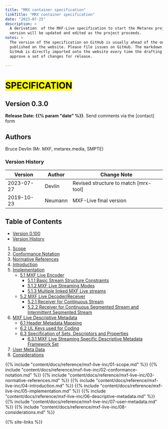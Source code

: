 ```yaml
---
title: "MRX container specification"
linkTitle: "MRX container specification"
date: "2023-07-25"
description: >
  A derivation  of the MXF-Live specification to start the Metarex project. This
  version will be updated and edited as the project proceeds.
notes: >
  The version of the specification on GitHub is usually ahead of the one
  published on the website. Please file issues on GitHub. The markdown from
  GitHub is directly imported onto the website every time the drafting team
  approve a set of changes for release.

---
```

<!-- markdownlint-disable MD025 -->

# <mark>SPECIFICATION</mark>

## Version 0.3.0

**Release Date: {{% param "date" %}}**. Send comments via the [contact] form

## Authors

Bruce Devlin (Mr. MXF, metarex.media, SMPTE)

<!-- markdownlint-disable MD051 (link fragment check) -->
<a id="version"></a>
<a id="version-history"></a>

### Version History

|  Version     |   Author  |  Change Note
|  ----------- | --------- | -------------------------------------------------
|  2023-07-27  | Devlin    | Revised structure to match [mrx-tool]
|  2019-10-23  | Neumann   | MXF-Live final version

## Table of Contents

* [Version 0.100](#version)
* [Version History](#version-history)

1. [Scope](#scope)
2. [Conformance Notation](#conformance-notation)
3. [Normative References](#normative-references)
4. [Introduction](#introduction)
5. [Implementation](#implementation)
   * [5.1 MXF Live Encoder](#5-1)
      * [5.1.1 Basic Stream Structure Constraints](#5-1-1)
      * [5.1.2 MXF Live Streaming Modes](#5-1-2)
      * [5.1.3 Multiple linked MXF Live streams](#5-1-3)
   * [5.2 MXF Live Decoder/Receiver](#5-2)
      * [5.2.1 Receiver for Continuous Stream](#5-2-1)
      * [5.2.2 Receiver for Continuous Segmented Stream and Intermittent Segmented Stream](#5-2-2)
6. [MXF Live Descriptive Metadata](#mxf-live-DM)
   * [6.1 Header Metadata Mapping](#6-1)
   * [6.2 UL Keys used for Coding](#6-2)
   * [6.3 Specification of Sets, Descriptors and Properties](#6-3)
      * [6.3.1 MXF Live Streaming Specific Descriptive Metadata Framework Set](#6-3-1)
7. [User Meta Data](#meta-data)
8. [Considerations](#considerations)

<a id="scope"></a>
{{% include "content/docs/reference/mxf-live-inc/01-scope.md"                %}}
<a id="conformance-notation"></a>
{{% include "content/docs/reference/mxf-live-inc/02-conformance-notation.md" %}}
<a id="normative-references"></a>
{{% include "content/docs/reference/mxf-live-inc/03-normative-references.md" %}}
<a id="introduction"></a>
{{% include "content/docs/reference/mxf-live-inc/04-introduction.md" %}}
<a id="implementation"></a>
{{% include "content/docs/reference/mxf-live-inc/05-implementation.md" %}}
<a id="mxf-live-DM"></a>
{{% include "content/docs/reference/mxf-live-inc/06-descriptive-metadata.md" %}}
<a id="user-metadata"></a>
{{% include "content/docs/reference/mxf-live-inc/07-user-metadata.md" %}}
<a id="considerations"></a>
{{% include "content/docs/reference/mxf-live-inc/08-considerations.md" %}}

{{% site-links %}}
